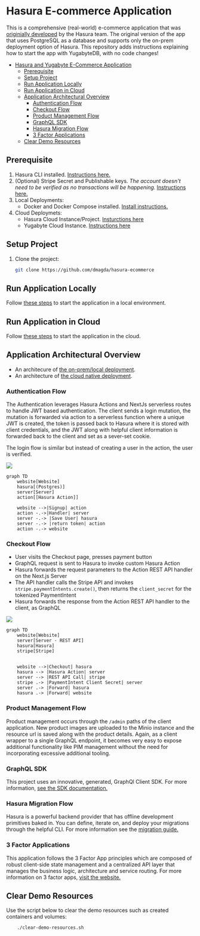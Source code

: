 # Hasura E-commerce Application

This is a comprehensive (real-world) e-commerce application that was [originially developed](https://github.com/hasura/hasura-ecommerce) by the Hasura team. The original version of the app that uses PostgreSQL as a database and supports only the on-prem deployment option of Hasura. This repository adds instructions explaining how to start the app with YugabyteDB, with no code changes!

<!-- vscode-markdown-toc -->

- [Hasura and Yugabyte E-Commerce Application](#hasura-and-yugabyte-e-commerce-application)
  - [Prerequisite](#prerequisite)
  - [Setup Project](#setup-project)
  - [Run Application Locally](#run-application-locally)
  - [Run Application in Cloud](#run-application-in-cloud)
  - [Application Architectural Overview](#application-architectural-overview)
    - [Authentication Flow](#authentication-flow)
    - [Checkout Flow](#checkout-flow)
    - [Product Management Flow](#product-management-flow)
    - [GraphQL SDK](#graphql-sdk)
    - [Hasura Migration Flow](#hasura-migration-flow)
    - [3 Factor Applications](#3-factor-applications)
  - [Clear Demo Resources](#clear-demo-resources) 

<!-- vscode-markdown-toc-config
    numbering=false
    autoSave=true
    /vscode-markdown-toc-config -->
<!-- /vscode-markdown-toc -->

## Prerequisite
1. Hasura CLI installed. [Instructions here.](https://hasura.io/docs/latest/graphql/core/hasura-cli/install-hasura-cli.html)
2. (Optional) Stripe Secret and Publishable keys. _The account doesn't need to be verified as no transactions will be happening._ [Instructions here.](https://stripe.com/docs/keys)
3. Local Deployments:
    * Docker and Docker Compose installed. [Install instructions.](https://docs.docker.com/get-docker/)
4. Cloud Deploymets:
    * Hasura Cloud Instance/Project. [Insturctions here](https://hasura.io/docs/latest/graphql/cloud/getting-started/index.html)
    * Yugabyte Cloud Instance. [Instructions here](https://docs.yugabyte.com/latest/yugabyte-cloud/cloud-quickstart/qs-add/)

## Setup Project

1. Clone the project:
    ```bash
    git clone https://github.com/dmagda/hasura-ecommerce
    ```

## Run Application Locally

Follow [these steps](RUN_LOCAL.md) to start the application in a local environment.

## Run Application in Cloud

Follow [these steps](RUN_CLOUD.md) to start the application in the cloud.

## Application Architectural Overview

* An architecure of [the on-prem/local deployment](RUN_LOCAL.md).
* An architecture of [the cloud native deployment](RUN_CLOUD.md).

### Authentication Flow

The Authentication leverages Hasura Actions and NextJs serverless routes to handle JWT based authentication. The client sends a login mutation, the mutation is forwarded via action to a serverless function where a unique JWT is created, the token is passed back to Hasura where it is stored with client credentials, and the JWT along with helpful client information is forwarded back to the client and set as a sever-set cookie.

The login flow is similar but instead of creating a user in the action, the user is verified.

[![](https://mermaid.ink/img/eyJjb2RlIjoiZ3JhcGggVERcbiAgICB3ZWJzaXRlW1dlYnNpdGVdXG4gICAgaGFzdXJhWyhQb3N0Z3JlcyldXG4gICAgc2VydmVyW1NlcnZlcl1cbiAgICBhY3Rpb25bW0hhc3VyYSBBY3Rpb25dXVxuICAgIFxuICAgIHdlYnNpdGUgLS0-fFNpZ251cHwgYWN0aW9uXG4gICAgYWN0aW9uIC0uLT58SGFuZGxlcnwgc2VydmVyXG4gICAgc2VydmVyIC0uLT4gfFNhdmUgVXNlcnwgaGFzdXJhXG4gICAgc2VydmVyIC0uLT4gfHJldHVybiB0b2tlbnwgYWN0aW9uXG4gICAgYWN0aW9uIC0uLT4gd2Vic2l0ZSIsIm1lcm1haWQiOnsidGhlbWUiOiJkZWZhdWx0In0sInVwZGF0ZUVkaXRvciI6ZmFsc2V9)](https://mermaid-js.github.io/mermaid-live-editor/#/edit/eyJjb2RlIjoiZ3JhcGggVERcbiAgICB3ZWJzaXRlW1dlYnNpdGVdXG4gICAgaGFzdXJhWyhQb3N0Z3JlcyldXG4gICAgc2VydmVyW1NlcnZlcl1cbiAgICBhY3Rpb25bW0hhc3VyYSBBY3Rpb25dXVxuICAgIFxuICAgIHdlYnNpdGUgLS0-fFNpZ251cHwgYWN0aW9uXG4gICAgYWN0aW9uIC0uLT58SGFuZGxlcnwgc2VydmVyXG4gICAgc2VydmVyIC0uLT4gfFNhdmUgVXNlcnwgaGFzdXJhXG4gICAgc2VydmVyIC0uLT4gfHJldHVybiB0b2tlbnwgYWN0aW9uXG4gICAgYWN0aW9uIC0uLT4gd2Vic2l0ZSIsIm1lcm1haWQiOnsidGhlbWUiOiJkZWZhdWx0In0sInVwZGF0ZUVkaXRvciI6ZmFsc2V9)
```mermaid
graph TD
    website[Website]
    hasura[(Postgres)]
    server[Server]
    action[[Hasura Action]]
    
    website -->|Signup| action
    action -.->|Handler| server
    server -.-> |Save User| hasura
    server -.-> |return token| action
    action -.-> website
```

### Checkout Flow

- User visits the Checkout page, presses payment button
- GraphQL request is sent to Hasura to invoke custom Hasura Action
- Hasura forwards the request parameters to the Action REST API handler on the Next.js Server
- The API handler calls the Stripe API and invokes `stripe.paymentIntents.create()`, then returns the `client_secret` for the tokenized PaymentIntent
- Hasura forwards the response from the Action REST API handler to the client, as GraphQL

[![](https://mermaid.ink/img/eyJjb2RlIjoiZ3JhcGggVERcbiAgICB3ZWJzaXRlW1dlYnNpdGVdXG4gICAgc2VydmVyW1NlcnZlciAtIFJFU1QgQVBJXVxuICAgIGhhc3VyYVtIYXN1cmFdXG4gICAgc3RyaXBlW1N0cmlwZV1cblxuICAgIFxuICAgIHdlYnNpdGUgLS0-fENoZWNrb3V0fCBoYXN1cmFcbiAgICBoYXN1cmEgLS0-IHxIYXN1cmEgQWN0aW9ufCBzZXJ2ZXJcbiAgICBzZXJ2ZXIgLS0-IHxSRVNUIEFQSSBDYWxsfCBzdHJpcGVcbiAgICBzdHJpcGUgLi0-IHxQYXltZW50SW50ZW50IENsaWVudCBTZWNyZXR8IHNlcnZlclxuICAgIHNlcnZlciAuLT4gfEZvcndhcmR8IGhhc3VyYVxuICAgIGhhc3VyYSAuLT4gfEZvcndhcmR8IHdlYnNpdGUiLCJtZXJtYWlkIjp7InRoZW1lIjoiZGVmYXVsdCJ9LCJ1cGRhdGVFZGl0b3IiOmZhbHNlfQ)](https://mermaid-js.github.io/mermaid-live-editor/#/edit/eyJjb2RlIjoiZ3JhcGggVERcbiAgICB3ZWJzaXRlW1dlYnNpdGVdXG4gICAgc2VydmVyW1NlcnZlciAtIFJFU1QgQVBJXVxuICAgIGhhc3VyYVtIYXN1cmFdXG4gICAgc3RyaXBlW1N0cmlwZV1cblxuICAgIFxuICAgIHdlYnNpdGUgLS0-fENoZWNrb3V0fCBoYXN1cmFcbiAgICBoYXN1cmEgLS0-IHxIYXN1cmEgQWN0aW9ufCBzZXJ2ZXJcbiAgICBzZXJ2ZXIgLS0-IHxSRVNUIEFQSSBDYWxsfCBzdHJpcGVcbiAgICBzdHJpcGUgLi0-IHxQYXltZW50SW50ZW50IENsaWVudCBTZWNyZXR8IHNlcnZlclxuICAgIHNlcnZlciAuLT4gfEZvcndhcmR8IGhhc3VyYVxuICAgIGhhc3VyYSAuLT4gfEZvcndhcmR8IHdlYnNpdGUiLCJtZXJtYWlkIjp7InRoZW1lIjoiZGVmYXVsdCJ9LCJ1cGRhdGVFZGl0b3IiOmZhbHNlfQ)
```mermaid
graph TD
    website[Website]
    server[Server - REST API]
    hasura[Hasura]
    stripe[Stripe]

    
    website -->|Checkout| hasura
    hasura --> |Hasura Action| server
    server --> |REST API Call| stripe
    stripe .-> |PaymentIntent Client Secret| server
    server .-> |Forward| hasura
    hasura .-> |Forward| website
```


### Product Management Flow
Product management occurs through the `/admin` paths of the client application. New product images are uploaded to the Minio instance and the resource url is saved along with the product details. Again, as a client wrapper to a single GraphQL endpoint, it becomes very easy to expose additional functionality like PIM management without the need for incorporating excessive additional tooling.

### GraphQL SDK
This project uses an innovative, generated, GraphQl Client SDK. For more information, [see the SDK documentation.](www/utils/FluidGraphQL.md)

### Hasura Migration Flow
Hasura is a powerful backend provider that has offline development primitives baked in. You can define, iterate on, and deploy your migrations through the helpful CLI. For more information see the [migration guide.](hasura/README.md)

### 3 Factor Applications

This application follows the 3 Factor App principles which are composed of robust client-side state management and a centralized API layer that manages the business logic, architecture and service routing. For more information on 3 factor apps, [visit the website.](https://3factor.app/)

## Clear Demo Resources

Use the script below to clear the demo resources such as created containers and volumes:

```bash
    ./clear-demo-resources.sh
```
